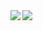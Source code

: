<img align="left" src = "https://github-readme-stats.vercel.app/api?username=leyurie&show_icons=true&theme=algolia" />

<img align="left" src = "https://github-readme-stats.vercel.app/api/top-langs/?username=leyurie&layout=compact&theme=algolia" />
